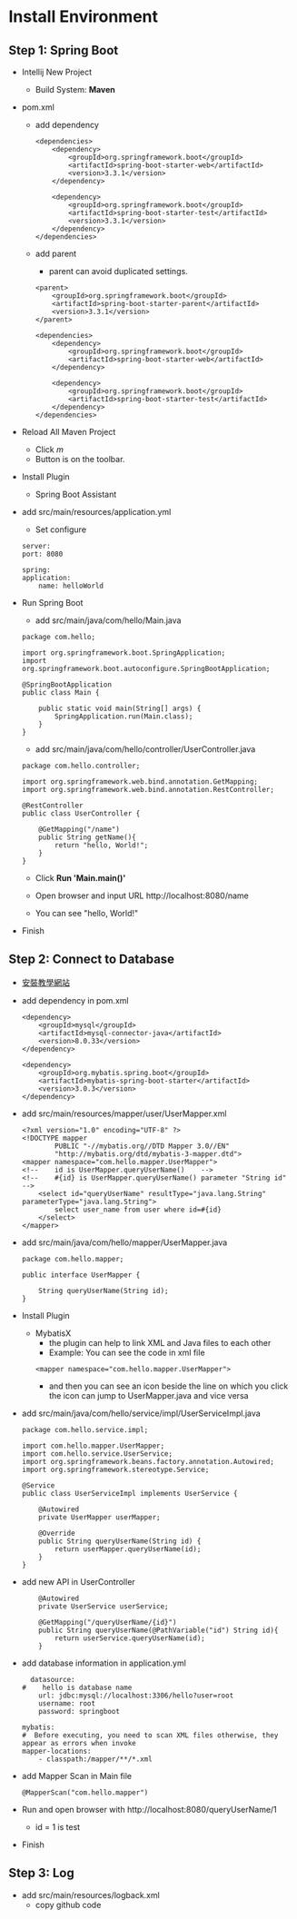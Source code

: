 # Install Environment

## Step 1: Spring Boot

* Intellij New Project
	* Build System: **Maven**

* pom.xml
	* add dependency
		```
		<dependencies>
			<dependency>
				<groupId>org.springframework.boot</groupId>
				<artifactId>spring-boot-starter-web</artifactId>
				<version>3.3.1</version>
			</dependency>

			<dependency>
				<groupId>org.springframework.boot</groupId>
				<artifactId>spring-boot-starter-test</artifactId>
				<version>3.3.1</version>
			</dependency>
		</dependencies>
		```

	* add parent
		* parent can avoid duplicated settings.
		```
		<parent>
			<groupId>org.springframework.boot</groupId>
			<artifactId>spring-boot-starter-parent</artifactId>
			<version>3.3.1</version>
		</parent>

		<dependencies>
			<dependency>
				<groupId>org.springframework.boot</groupId>
				<artifactId>spring-boot-starter-web</artifactId>
			</dependency>

			<dependency>
				<groupId>org.springframework.boot</groupId>
				<artifactId>spring-boot-starter-test</artifactId>
			</dependency>
		</dependencies>
		```

* Reload All Maven Project
	* Click *m*
	* Button is on the toolbar.

* Install Plugin
	* Spring Boot Assistant

* add src/main/resources/application.yml
	* Set configure
	```
	server:
	port: 8080

	spring:
	application:
		name: helloWorld
	```

* Run Spring Boot
	* add src/main/java/com/hello/Main.java
	```
	package com.hello;

	import org.springframework.boot.SpringApplication;
	import org.springframework.boot.autoconfigure.SpringBootApplication;

	@SpringBootApplication
	public class Main {

		public static void main(String[] args) {
			SpringApplication.run(Main.class);
		}
	}
	```

	* add src/main/java/com/hello/controller/UserController.java
	```
	package com.hello.controller;

	import org.springframework.web.bind.annotation.GetMapping;
	import org.springframework.web.bind.annotation.RestController;

	@RestController
	public class UserController {

		@GetMapping("/name")
		public String getName(){
			return "hello, World!";
		}
	}
	```

	* Click **Run 'Main.main()'**

	* Open browser and input URL http://localhost:8080/name

	* You can see "hello, World!"

* Finish

## Step 2: Connect to Database

* [安裝教學網站](https://onway2017.wordpress.com/2022/06/27/sql-%E5%A6%82%E4%BD%95%E4%B9%BE%E6%B7%A8%E7%9A%84%E5%8D%B8%E8%BC%89%E9%87%8D%E8%A3%9Dmysql/)
* add dependency in pom.xml
	```
	<dependency>
		<groupId>mysql</groupId>
		<artifactId>mysql-connector-java</artifactId>
		<version>8.0.33</version>
	</dependency>

	<dependency>
		<groupId>org.mybatis.spring.boot</groupId>
		<artifactId>mybatis-spring-boot-starter</artifactId>
		<version>3.0.3</version>
	</dependency>
	```

* add src/main/resources/mapper/user/UserMapper.xml
	```
	<?xml version="1.0" encoding="UTF-8" ?>
	<!DOCTYPE mapper
			PUBLIC "-//mybatis.org//DTD Mapper 3.0//EN"
			"http://mybatis.org/dtd/mybatis-3-mapper.dtd">
	<mapper namespace="com.hello.mapper.UserMapper">
	<!--    id is UserMapper.queryUserName()    -->
	<!--    #{id} is UserMapper.queryUserName() parameter "String id"    -->
		<select id="queryUserName" resultType="java.lang.String" parameterType="java.lang.String">
			select user_name from user where id=#{id}
		</select>
	</mapper>
	```

* add src/main/java/com/hello/mapper/UserMapper.java
	```
	package com.hello.mapper;

	public interface UserMapper {

		String queryUserName(String id);
	}
	```

* Install Plugin 
	* MybatisX
		* the plugin can help to link XML and Java files to each other
		* Example: You can see the code in xml file
		```
		<mapper namespace="com.hello.mapper.UserMapper">
		```
		* and then you can see an icon beside the line on which you click the icon can jump to UserMapper.java and vice versa

* add src/main/java/com/hello/service/impl/UserServiceImpl.java
	```
	package com.hello.service.impl;

	import com.hello.mapper.UserMapper;
	import com.hello.service.UserService;
	import org.springframework.beans.factory.annotation.Autowired;
	import org.springframework.stereotype.Service;

	@Service
	public class UserServiceImpl implements UserService {

		@Autowired
		private UserMapper userMapper;

		@Override
		public String queryUserName(String id) {
			return userMapper.queryUserName(id);
		}
	}
	```

*	add new API in UserController
	```
		@Autowired
		private UserService userService;

		@GetMapping("/queryUserName/{id}")
		public String queryUserName(@PathVariable("id") String id){
			return userService.queryUserName(id);
		}
	```

* add database information in application.yml
	```
	  datasource:
	#    hello is database name
		url: jdbc:mysql://localhost:3306/hello?user=root
		username: root
		password: springboot

	mybatis:
	#  Before executing, you need to scan XML files otherwise, they appear as errors when invoke
	mapper-locations:
		- classpath:/mapper/**/*.xml
	```

* add Mapper Scan in Main file
	```
	@MapperScan("com.hello.mapper")
	```

* Run and open browser with http://localhost:8080/queryUserName/1
	* id = 1 is test

* Finish

## Step 3: Log

* add src/main/resources/logback.xml
	* copy github code